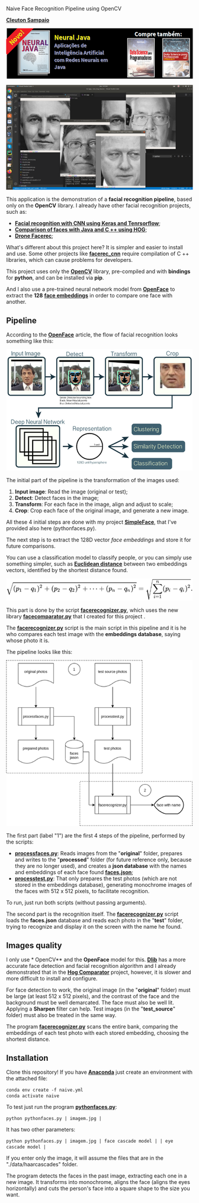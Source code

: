 Naive Face Recognition Pipeline using OpenCV

[**Cleuton Sampaio**](https://github.com/cleuton)

[![](./banner_livros2.png)](https://www.lcm.com.br/site/#livros/busca?term=cleuton)

![](./results.png)

This application is the demonstration of a **facial recognition pipeline**, based only on the **OpenCV** library. I already have other facial recognition projects, such as:
- [**Facial recognition with CNN using Keras and Tenrsorflow**](https://github.com/cleuton/facerec_cnn);
- [**Comparison of faces with Java and C ++ using HOG**](https://github.com/cleuton/hogcomparator);
- [**Drone Facerec**](https://github.com/cleuton/drone-facerec);

What's different about this project here? It is simpler and easier to install and use. Some other projects like [**facerec_cnn**](https://github.com/cleuton/facerec_cnn) require compilation of C ++ libraries, which can cause problems for developers.

This project uses only the [**OpenCV**](https://opencv.org/) library, pre-compiled and with **bindings** for **python**, and can be installed via **pip**.

And I also use a pre-trained neural network model from [**OpenFace**](https://cmusatyalab.github.io/openface/) to extract the **128** [**face embeddings**]( https://machinelearningmastery.com/how-to-develop-a-face-recognition-system-using-facenet-in-keras-and-an-svm-classifier/) in order to compare one face with another.

## Pipeline

According to the [**OpenFace**](https://cmusatyalab.github.io/openface/) article, the flow of facial recognition looks something like this:

![](./pipeline.jpg)

The initial part of the pipeline is the transformation of the images used:

1. **Input image**: Read the image (original or test);
2. **Detect**: Detect faces in the image;
3. **Transform**: For each face in the image, align and adjust to scale;
4. **Crop**: Crop each face of the original image, and generate a new image.

All these 4 initial steps are done with my project [**SimpleFace**](https://github.com/cleuton/simpleface), that I've provided also here (pythonfaces.py).

The next step is to extract the 128D vector *face embeddings* and store it for future comparisons.

You can use a classification model to classify people, or you can simply use something simpler, such as [**Euclidean distance**](https://en.wikipedia.org/wiki/Euclidean_distance) between two embeddings vectors, identified by the shortest distance found.

![](./distancia.svg)

This part is done by the script [**facerecognizer.py**](.facerecognizer.py), which uses the new library [**facecomparator.py**](./facecomparator.py) that I created for this project .

The [**facerecognizer.py**](./facerecognizer.py) script is the main script in this pipeline and it is he who compares each test image with the **embeddings database**, saying whose photo it is.

The pipeline looks like this:

![](./fluxo.png)

The first part (label "1") are the first 4 steps of the pipeline, performed by the scripts:
- [**processfaces.py**](./processfaces.py): Reads images from the "**original**" folder, prepares and writes to the "**processed**" folder (for future reference only, because they are no longer used), and creates a **json database** with the names and embeddings of each face found [**faces.json**](./faces.json);
- [**processtest.py**](./processtest.py): That only prepares the test photos (which are not stored in the embeddings database), generating monochrome images of the faces with 512 x 512 pixels, to facilitate recognition.

To run, just run both scripts (without passing arguments).

The second part is the recognition itself. The [**facerecognizer.py**](./facerecognizer.py) script loads the **faces.json** database and reads each photo in the "**test**" folder, trying to recognize and display it on the screen with the name he found.

## Images quality

I only use * OpenCV** and the **OpenFace** model for this. [**Dlib**](http://dlib.net/) has a more accurate face detection and facial recognition algorithm and I already demonstrated that in the [**Hog Comparator**](https://github.com/cleuton/hogcomparator) project, however, it is slower and more difficult to install and configure.

For face detection to work, the original image (in the "**original**" folder) must be large (at least 512 x 512 pixels), and the contrast of the face and the background must be well demarcated. The face must also be well lit. Applying a **Sharpen** filter can help. Test images (in the "**test_source**" folder) must also be treated in the same way.

The program [**facerecognizer.py**](./facerecognizer.py) scans the entire bank, comparing the embeddings of each test photo with each stored embedding, choosing the shortest distance.

## Installation

Clone this repository! If you have [**Anaconda**](https://anaconda.org/) just create an environment with the attached file:

```
conda env create -f naive.yml
conda activate naive
```

To test just run the program [**pythonfaces.py**](./pythonfaces.py):

```
python pythonfaces.py | imagem.jpg |
```

It has two other parameters:

```
python pythonfaces.py | imagem.jpg | face cascade model | | eye cascade model |
```

If you enter only the image, it will assume the files that are in the "./data/haarcascades" folder.

The program detects the faces in the past image, extracting each one in a new image. It transforms into monochrome, aligns the face (aligns the eyes horizontally) and cuts the person's face into a square shape to the size you want.




